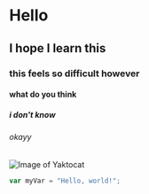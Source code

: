 # Hello
## I hope I learn this
### this feels so difficult however
#### what do you think
##### i don't know
###### okayy
![Image of Yaktocat](https://octodex.github.com/images/yaktocat.png)
``` javascript
var myVar = "Hello, world!";
```
